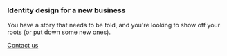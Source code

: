 ### Identity design for a new business
You have a story that needs to be told, and you're looking to show off your roots (or put down some new ones).

<a href="/contact" class="button">Contact us</a>